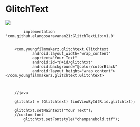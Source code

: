 # GlitchText
[![](https://jitpack.io/v/elangosaravanan21/GlitchTextLib.svg)](https://jitpack.io/#elangosaravanan21/GlitchTextLib)

	        implementation 'com.github.elangosaravanan21:GlitchTextLib:v1.0'
		
		
		<com.youngfilmmakerz.glitchtext.Glitchtext
                android:layout_width="wrap_content"
                app:text="Your Text"
                android:id="@+id/glitchtxt"
                android:background="@color/colorBlack"
                android:layout_height="wrap_content"></com.youngfilmmakerz.glitchtext.Glitchtext>
		
		
		
		//java
		
		glitchtxt = (Glitchtext) findViewById(R.id.glitchtxt);
		
		glitchtxt.setMaintext("Your Text");
		//custom font
        	glitchtxt.setFontstyle("champanebold.ttf");

